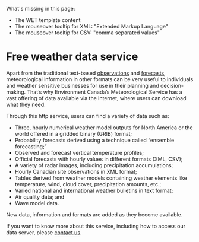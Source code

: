What's missing in this page:
* The WET template content
* The mouseover tooltip for XML: "Extended Markup Language"
* The mouseover tooltip for CSV: "comma separated values"

# Free weather data service

Apart from the traditional text-based [observations](https://weather.gc.ca/provincialsummary_table/pages/pe_obs_metric_e.html) and [forecasts](https://weather.gc.ca/forecast/public_bulletins_e.html), meteorological information in other formats can be very useful to individuals and weather sensitive businesses for use in their planning and decision-making. That’s why Environment Canada’s Meteorological Service has a vast offering of data available via the internet, where users can download what they need.

Through this http service, users can find a variety of data such as:

* Three, hourly numerical weather model outputs for North America or the world offered in a gridded binary (GRIB) format;
* Probability forecasts derived using a technique called “ensemble forecasting;”
* Observed and forecast vertical temperature profiles; 
* Official forecasts with hourly values in different formats (XML, CSV);
* A variety of radar images, including precipitation accumulations;
* Hourly Canadian site observations in XML format;
* Tables derived from weather models containing weather elements like temperature, wind, cloud cover, precipitation amounts, etc.;
* Varied national and international weather bulletins in text format;
* Air quality data; and
* Wave model data.

New data, information and formats are added as they become available.

If you want to know more about this service, including how to access our data server, please [contact us](https://www.weather.gc.ca/mainmenu/contact_us_e.html).
